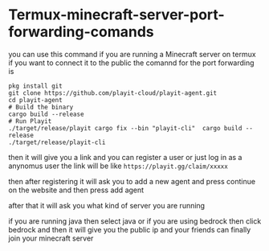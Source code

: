 # Termux-minecraft-server-port-forwarding-comands

you can use this command if you are running a Minecraft server on termux if you want to connect it to the public the comannd for the port forwarding is

```pkg install rust 
pkg install git
git clone https://github.com/playit-cloud/playit-agent.git 
cd playit-agent  
# Build the binary 
cargo build --release  
# Run Playit 
./target/release/playit cargo fix --bin "playit-cli"  cargo build --release
./target/release/playit-cli
```

then it will give you a link and you can register a user or just log in as a anynomus user
the link will be like ```https://playit.gg/claim/xxxxx```

then after registering it will ask you to add a new agent and press continue on the website 
and then press add agent

after that it will ask you what kind of server you are running 

if you are running java then select java or if you are using bedrock then click bedrock 
and then it will give you the public ip and your friends can finally join your minecraft server
